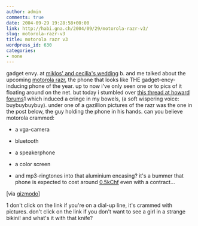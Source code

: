 ```yaml
---
author: admin
comments: true
date: 2004-09-29 19:28:58+00:00
link: http://habi.gna.ch/2004/09/29/motorola-razr-v3/
slug: motorola-razr-v3
title: motorola razr v3
wordpress_id: 630
categories:
- none
---
```


gadget envy.
at [miklos' and cecilia's wedding](http://www.flickr.com/photos/habi/sets/15757/) b. and me talked about the upcoming [motorola razr](http://www.motorola.com/mdirect/hellomoto/experience/v3/flash/default.shtml), the phone that looks like THE gadget-ency-inducing phone of the year. up to now i've only seen one or to pics of it floating around on the net. but today i stumbled over [this thread at howard forums](http://www.howardforums.com/showthread.php?s=&threadid=428896)1 which induced a cringe in my bowels, (a soft wispering voice: buybuybuybuy). under one of a gazillion pictures of the razr was the one in the post below, the guy holding the phone in his hands.
can you believe motorola crammed:


   
  * a vga-camera
   
  * bluetooth
  
  * a speakerphone
   
  * a color screen
   
  * and mp3-ringtones
into that aluminium encasing?
it's a bummer that phone is expected to cost around [0.5kChf](http://www.mobilezone.ch/index.php?lang=de&cat=2&action=viewproductdetail&ProductID=1209) even with a contract...

[via [gizmodo](http://www.gizmodo.com/archives/motorola-v3-razr-reviewed-019150.php)]

1 don't click on the link if you're on a dial-up line, it's crammed with pictures.
don't click on the link if you don't want to see a girl in a strange bikini!
and what's it with that knife?
